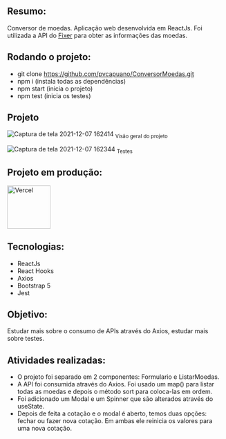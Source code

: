 ## Resumo: 

Conversor de moedas. Aplicação web desenvolvida em ReactJs. Foi utilizada a API do <a href="https://fixer.io/">Fixer</a> para obter as informações das moedas. 

## Rodando o projeto:

* git clone https://github.com/pvcapuano/ConversorMoedas.git
* npm i (instala todas as dependências)
* npm start (inicia o projeto)
* npm test (inicia os testes)

## Projeto

![Captura de tela 2021-12-07 162414](https://user-images.githubusercontent.com/10540844/145211123-c60ede25-e4a9-4c7c-af72-5924c59771cc.jpg)
<sub>Visão geral do projeto</sub>

![Captura de tela 2021-12-07 162344](https://user-images.githubusercontent.com/10540844/145211159-a711ac6c-edfb-4e1e-9717-113a729b8b68.jpg)
<sub>Testes</sub>

## Projeto em produção:

<p>
 <a href="https://conversor-moedas-omega.vercel.app/" target="_blank"> 
  <img src="https://ml.globenewswire.com/Resource/Download/3a54c241-a668-4c94-9747-3d3da9da3bf2?size=2" alt="Vercel" width="100"/> 
 </a>
</p>

## Tecnologias:

* ReactJs
* React Hooks
* Axios
* Bootstrap 5
* Jest

## Objetivo:

Estudar mais sobre o consumo de APIs através do Axios, estudar mais sobre testes. 

## Atividades realizadas:

* O projeto foi separado em 2 componentes: Formulario e ListarMoedas. 
* A API foi consumida através do Axios. Foi usado um map() para listar todas as moedas e depois o método sort para coloca-las em ordem.   
* Foi adicionado um Modal e um Spinner que são alterados através do useState. 
* Depois de feita a cotação e o modal é aberto, temos duas opções: fechar ou fazer nova cotação. Em ambas ele reinicia os valores para uma nova cotação.
